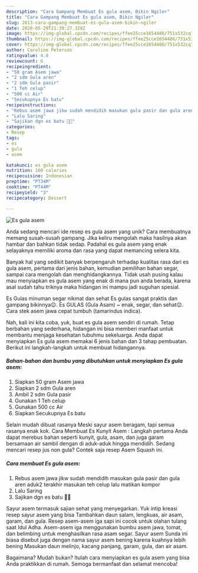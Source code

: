 ```yaml
---
description: "Cara Gampang Membuat Es gula asem, Bikin Ngiler"
title: "Cara Gampang Membuat Es gula asem, Bikin Ngiler"
slug: 2613-cara-gampang-membuat-es-gula-asem-bikin-ngiler
date: 2020-05-29T21:39:27.328Z
image: https://img-global.cpcdn.com/recipes/ffee25cce1654486/751x532cq70/es-gula-asem-foto-resep-utama.jpg
thumbnail: https://img-global.cpcdn.com/recipes/ffee25cce1654486/751x532cq70/es-gula-asem-foto-resep-utama.jpg
cover: https://img-global.cpcdn.com/recipes/ffee25cce1654486/751x532cq70/es-gula-asem-foto-resep-utama.jpg
author: Caroline Peterson
ratingvalue: 4.8
reviewcount: 6
recipeingredient:
- "50 gram Asem jawa"
- "2 sdm Gula aren"
- "2 sdm Gula pasir"
- "1 Teh celup"
- "500 cc Air"
- "Secukupnya Es batu"
recipeinstructions:
- "Rebus asem jawa jikw sudah mendidih masukan gula pasir dan gula aren aduk2 terakhir masukan teh celup lalu matikan kompor"
- "Lalu Saring"
- "Sajikan dgn es batu 🤤🤩"
categories:
- Resep
tags:
- es
- gula
- asem

katakunci: es gula asem 
nutrition: 160 calories
recipecuisine: Indonesian
preptime: "PT34M"
cooktime: "PT44M"
recipeyield: "3"
recipecategory: Dessert

---
```



![Es gula asem](https://img-global.cpcdn.com/recipes/ffee25cce1654486/751x532cq70/es-gula-asem-foto-resep-utama.jpg)

Anda sedang mencari ide resep es gula asem yang unik? Cara membuatnya memang susah-susah gampang. Jika keliru mengolah maka hasilnya akan hambar dan bahkan tidak sedap. Padahal es gula asem yang enak selayaknya memiliki aroma dan rasa yang dapat memancing selera kita.

Banyak hal yang sedikit banyak berpengaruh terhadap kualitas rasa dari es gula asem, pertama dari jenis bahan, kemudian pemilihan bahan segar, sampai cara mengolah dan menghidangkannya. Tidak usah pusing kalau mau menyiapkan es gula asem yang enak di mana pun anda berada, karena asal sudah tahu triknya maka hidangan ini mampu jadi suguhan spesial.

Es Gulas minuman segar nikmat dan sehat Es gulas sangat praktis dan gampang bikinnya😉. Es GULAS (Gula Asam) ~ enak, segar, dan sehat😉. Cara stek asem jawa cepat tumbuh (tamarindus indica).


Nah, kali ini kita coba, yuk, buat es gula asem sendiri di rumah. Tetap berbahan yang sederhana, hidangan ini bisa memberi manfaat untuk membantu menjaga kesehatan tubuhmu sekeluarga. Anda dapat menyiapkan Es gula asem memakai 6 jenis bahan dan 3 tahap pembuatan. Berikut ini langkah-langkah untuk membuat hidangannya.

<!--inarticleads1-->

##### Bahan-bahan dan bumbu yang dibutuhkan untuk menyiapkan Es gula asem:

1. Siapkan 50 gram Asem jawa
1. Siapkan 2 sdm Gula aren
1. Ambil 2 sdm Gula pasir
1. Gunakan 1 Teh celup
1. Gunakan 500 cc Air
1. Siapkan Secukupnya Es batu


Selain mudah dibuat rasanya Meski sayur asem beragam, tapi semua rasanya enak kok. Cara Membuat Es Kunyit Asem : Langkah pertama Anda dapat merebus bahan seperti kunyit, gula, asam, dan juga garam bersamaan air sambil dengan di aduk-aduk hingga mendidih. Sedang mencari resep jus non gula? Contek saja resep Asem Squash ini. 

<!--inarticleads2-->

##### Cara membuat Es gula asem:

1. Rebus asem jawa jikw sudah mendidih masukan gula pasir dan gula aren aduk2 terakhir masukan teh celup lalu matikan kompor
1. Lalu Saring
1. Sajikan dgn es batu 🤤🤩


Sayur asem termasuk sajian sehat yang menyegarkan. Yuk intip kreasi resep sayur asem yang bisa Tambahkan daun salam, lengkuas, air asam, garam, dan gula. Resep asem-asem iga sapi ini cocok untuk olahan tulang saat Idul Adha. Asem-asem iga menggunakan bumbu asem jawa, tomat, dan belimbing untuk menghasilkan rasa asam segar. Sayur asem Sunda ini biasa disebut juga dengan nama sayur asem bening karena kuahnya lebih bening Masukan daun melinjo, kacang panjang, garam, gula, dan air asam. 

Bagaimana? Mudah bukan? Itulah cara menyiapkan es gula asem yang bisa Anda praktikkan di rumah. Semoga bermanfaat dan selamat mencoba!
